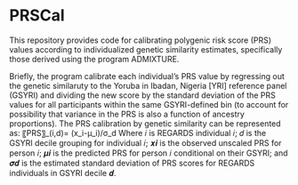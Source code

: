# PRSCal

This repository provides code for calibrating polygenic risk score (PRS) values according to individualized genetic similarity estimates, specifically those derived using the program ADMIXTURE. 

Briefly, the program calibrate each individual’s PRS value by regressing out the genetic similaruty to the Yoruba in Ibadan, Nigeria [YRI] reference panel (GSYRI) and dividing the new score by the standard deviation of the PRS values for all participants within the same GSYRI-defined bin (to account for possibility that variance in the PRS is also a function of ancestry proportions). The PRS calibration by genetic similarity can be represented as:
〖PRS〗_(i,d)=  (x_i-μ_i)/σ_d 
Where 𝑖 is REGARDS individual 𝑖; 𝑑 is the GSYRI decile grouping for individual 𝑖; 𝒙𝒊 is the observed unscaled PRS for person 𝑖; 𝝁𝒊 is the predicted PRS for person 𝑖 conditional on their GSYRI; and 𝝈𝒅 is the estimated standard deviation of PRS scores for REGARDS individuals in GSYRI decile 𝒅. 
